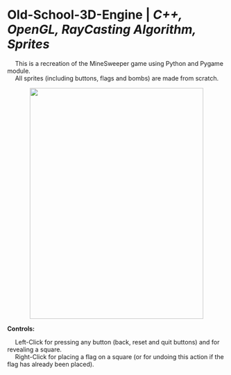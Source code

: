 # Old-School-3D-Engine | _C++, OpenGL, RayCasting Algorithm, Sprites_

&emsp; This is a recreation of the MineSweeper game using Python and Pygame module. <br/>
&emsp; All sprites (including buttons, flags and bombs) are made from scratch. <br/>

<p align = "center">
  <img width="400" height="533" src="https://github.com/Razvan48/Old-School-3D-Engine/blob/main/Demo/Old-School 3D Engine Demo.gif">
</p>

**Controls:** <br/>

&emsp; Left-Click for pressing any button (back, reset and quit buttons) and for revealing a square. <br/>
&emsp; Right-Click for placing a flag on a square (or for undoing this action if the flag has already been placed). <br/>
